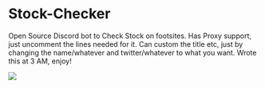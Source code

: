 # Stock-Checker

Open Source Discord bot to Check Stock on footsites.
Has Proxy support, just uncomment the lines needed for it. Can custom the title etc, just by changing the name/whatever and twitter/whatever to what you want.
Wrote this at 3 AM, enjoy!

<a align="center" href="https://hits.seeyoufarm.com"><img align="center" src="https://hits.seeyoufarm.com/api/count/incr/badge.svg?url=https%3A%2F%2Fgithub.com%2FIdekDude%2FStock-Checker&count_bg=%23FF00CA&title_bg=%23555555&icon=&icon_color=%23E7E7E7&title=hits&edge_flat=false"/></a>
